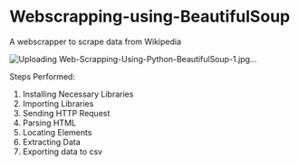 # Webscrapping-using-BeautifulSoup
A webscrapper to scrape data from Wikipedia

![Uploading Web-Scrapping-Using-Python-BeautifulSoup-1.jpg…]()

Steps Performed:
1. Installing Necessary Libraries
2. Importing Libraries
3. Sending HTTP Request
4. Parsing HTML
5. Locating Elements
6. Extracting Data
7. Exporting data to csv
